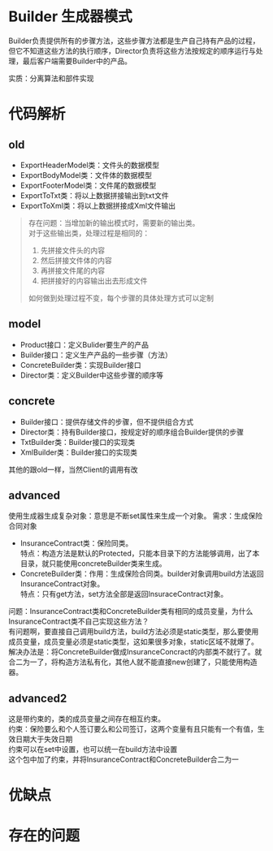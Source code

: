 # Builder 生成器模式
Builder负责提供所有的步骤方法，这些步骤方法都是生产自己持有产品的过程，但它不知道这些方法的执行顺序，Director负责将这些方法按规定的顺序运行与处理，最后客户端需要Builder中的产品。

实质：分离算法和部件实现
# 代码解析

## old
- ExportHeaderModel类：文件头的数据模型
- ExportBodyModel类：文件体的数据模型
- ExportFooterModel类：文件尾的数据模型
- ExportToTxt类：将以上数据拼接输出到txt文件
- ExportToXml类：将以上数据拼接成Xml文件输出

>存在问题：当增加新的输出模式时，需要新的输出类。   
>对于这些输出类，处理过程是相同的：  
>1. 先拼接文件头的内容
>2. 然后拼接文件体的内容
>3. 再拼接文件尾的内容
>4. 把拼接好的内容输出出去形成文件
>
>如何做到处理过程不变，每个步骤的具体处理方式可以定制
>
## model

- Product接口：定义Bulider要生产的产品
- Builder接口：定义生产产品的一些步骤（方法）
- ConcreteBuilder类：实现Builder接口
- Director类：定义Builder中这些步骤的顺序等

## concrete
- Builder接口：提供存储文件的步骤，但不提供组合方式
- Director类：持有Builder接口，按规定好的顺序组合Builder提供的步骤
- TxtBuilder类：Builder接口的实现类
- XmlBuilder类：Builder接口的实现类

其他的跟old一样，当然Client的调用有改

## advanced
使用生成器生成复杂对象：意思是不断set属性来生成一个对象。
需求：生成保险合同对象
- InsuranceContract类：保险同类。   
特点：构造方法是默认的Protected，只能本目录下的方法能够调用，出了本目录，就只能使用concreteBuilder类来生成。
- ConcreteBuilder类：作用：生成保险合同类。builder对象调用build方法返回InsuranceContract对象。   
特点：只有get方法，set方法全部是返回InsuraceContract对象。

问题：InsuranceContract类和ConcreteBuilder类有相同的成员变量，为什么InsuranceContract类不自己实现这些方法？   
有问题啊，要直接自己调用build方法，build方法必须是static类型，那么要使用成员变量，成员变量必须是static类型，这如果很多对象，static区域不就爆了。
解决办法是：将ConcreteBuilder做成InsuranceConcract的内部类不就行了。就合二为一了，将构造方法私有化，其他人就不能直接new创建了，只能使用构造器。

## advanced2
这是带约束的，类的成员变量之间存在相互约束。   
约束：保险要么和个人签订要么和公司签订，这两个变量有且只能有一个有值，生效日期大于失效日期   
约束可以在set中设置，也可以统一在build方法中设置   
这个包中加了约束，并将InsuranceContract和ConcreteBuilder合二为一   


# 优缺点

# 存在的问题


















